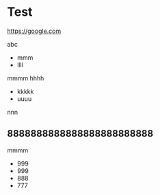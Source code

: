 # Test

https://google.com

abc

* mmm
* llll

mmmm
hhhh

* kkkkk
* uuuu

nnn
## 8888888888888888888888888
mmmm

* 999
* 999
* 888
* 777


